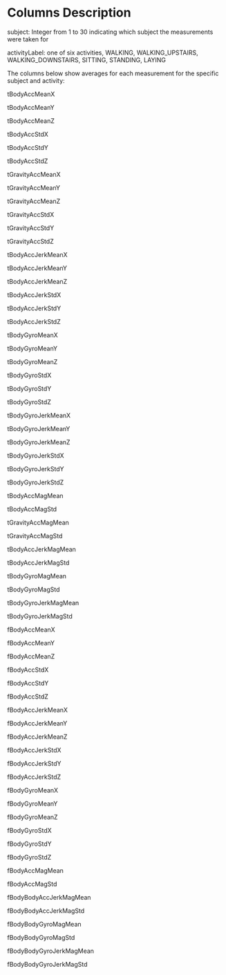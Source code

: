 Columns Description
=================

subject: Integer from 1 to 30 indicating which subject the measurements were taken for

activityLabel: one of six activities, WALKING, WALKING_UPSTAIRS, WALKING_DOWNSTAIRS, SITTING, STANDING, LAYING

The columns below show averages for each measurement for the specific subject and activity:

tBodyAccMeanX

tBodyAccMeanY

tBodyAccMeanZ

tBodyAccStdX

tBodyAccStdY

tBodyAccStdZ

tGravityAccMeanX

tGravityAccMeanY

tGravityAccMeanZ

tGravityAccStdX

tGravityAccStdY

tGravityAccStdZ

tBodyAccJerkMeanX

tBodyAccJerkMeanY

tBodyAccJerkMeanZ

tBodyAccJerkStdX

tBodyAccJerkStdY

tBodyAccJerkStdZ     

tBodyGyroMeanX

tBodyGyroMeanY

tBodyGyroMeanZ

tBodyGyroStdX

tBodyGyroStdY  

tBodyGyroStdZ

tBodyGyroJerkMeanX

tBodyGyroJerkMeanY

tBodyGyroJerkMeanZ

tBodyGyroJerkStdX 

tBodyGyroJerkStdY

tBodyGyroJerkStdZ

tBodyAccMagMean

tBodyAccMagStd

tGravityAccMagMean   

tGravityAccMagStd

tBodyAccJerkMagMean

tBodyAccJerkMagStd

tBodyGyroMagMean

tBodyGyroMagStd

tBodyGyroJerkMagMean

tBodyGyroJerkMagStd

fBodyAccMeanX

fBodyAccMeanY

fBodyAccMeanZ        

fBodyAccStdX

fBodyAccStdY

fBodyAccStdZ

fBodyAccJerkMeanX

fBodyAccJerkMeanY   

fBodyAccJerkMeanZ

fBodyAccJerkStdX

fBodyAccJerkStdY

fBodyAccJerkStdZ

fBodyGyroMeanX          

fBodyGyroMeanY

fBodyGyroMeanZ

fBodyGyroStdX

fBodyGyroStdY

fBodyGyroStdZ 

fBodyAccMagMean

fBodyAccMagStd

fBodyBodyAccJerkMagMean

fBodyBodyAccJerkMagStd

fBodyBodyGyroMagMean  

fBodyBodyGyroMagStd

fBodyBodyGyroJerkMagMean

fBodyBodyGyroJerkMagStd
